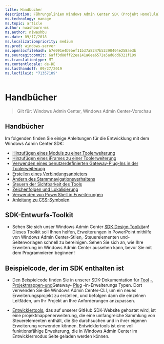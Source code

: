 ```yaml
---
title: Handbücher
description: Führungslinien Windows Admin Center SDK (Projekt Honolulu)
ms.technology: manage
ms.topic: article
author: nwashburn-ms
ms.author: niwashbu
ms.date: 09/17/2018
ms.localizationpriority: medium
ms.prod: windows-server
ms.openlocfilehash: b7e091e4b9bef11b37a8247b52390404e258ae3b
ms.sourcegitcommit: 6aff3d88ff22ea141a6ea6572a5ad8dd6321f199
ms.translationtype: MT
ms.contentlocale: de-DE
ms.lasthandoff: 09/27/2019
ms.locfileid: "71357109"
---
```

# <a name="guides"></a>Handbücher

>Gilt für: Windows Admin Center, Windows Admin Center-Vorschau

## <a name="guides"></a>Handbücher
Im folgenden finden Sie einige Anleitungen für die Entwicklung mit dem Windows Admin Center SDK:

- [Hinzufügen eines Moduls zu einer Toolerweiterung](guides/add-module.md)
- [Hinzufügen eines iFrames zu einer Toolerweiterung](guides/add-iframe.md)
- [Verwenden eines benutzerdefinierten Gateway-Plug-Ins in der Toolerweiterung](guides/use-custom-gateway-plugin.md)
- [Erstellen eines Verbindungsanbieters](guides/create-connection-provider.md)
- [Ändern des Stammnavigationsverhaltens](guides/modify-root-navigation.md)
- [Steuern der Sichtbarkeit des Tools](guides/dynamic-tool-display.md)
- [Zeichenfolgen und Lokalisierung](guides/strings-localization.md)
- [Verwenden von PowerShell in Erweiterungen](guides/powershell.md)
- [Anleitung zu CSS-Symbolen](guides/cssicons.md)

## <a name="sdk-design-toolkit"></a>SDK-Entwurfs-Toolkit

- Sehen Sie sich unser Windows Admin Center [SDK Design Toolkit](https://github.com/Microsoft/windows-admin-center-sdk/blob/master/WindowsAdminCenterDesignToolkit.zip)an! Dieses Toolkit soll Ihnen helfen, Erweiterungen in PowerPoint mithilfe von Windows Admin Center-Stilen,-Steuerelementen und-Seitenvorlagen schnell zu bereinigen. Sehen Sie sich an, wie Ihre Erweiterung im Windows Admin Center aussehen kann, bevor Sie mit dem Programmieren beginnen!

## <a name="sample-code-included-with-the-sdk"></a>Beispielcode, der im SDK enthalten ist

- Den Beispielcode finden Sie in unserer SDK-Dokumentation für [Tool](develop-tool.md) [-, Projektmappen-und](develop-solution.md)Gateway- [Plug](develop-gateway-plugin.md) -in-Erweiterungs Typen. Dort verwenden Sie die Windows Admin Center-CLI, um ein neues Erweiterungsprojekt zu erstellen, und befolgen dann die einzelnen Leitfäden, um Ihr Projekt an Ihre Anforderungen anzupassen.

- [Entwicklertools](https://aka.ms/wacsdk), das auf unserer GitHub SDK-Website gehostet wird, ist eine projektmappenerweiterung, die eine umfangreiche Sammlung von Steuerelementen enthält, die Sie durchsuchen und in ihrer eigenen Erweiterung verwenden können.  Entwicklertools ist eine voll funktionsfähige Erweiterung, die in Windows Admin Center im Entwicklermodus Seite geladen werden können.
